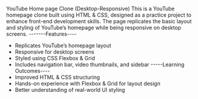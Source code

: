 YouTube Home page Clone (Desktop-Responsive)
This is a YouTube homepage clone built using HTML & CSS, designed as a practice project to enhance front-end development skills. The page replicates the basic layout and styling of YouTube’s homepage while being responsive on desktop screens.
-------Features----
* Replicates YouTube’s homepage layout
* Responsive for desktop screens
* Styled using CSS Flexbox & Grid
* Includes navigation bar, video thumbnails, and sidebar
-----Learning Outcomes----
* Improved HTML & CSS structuring
* Hands-on experience with Flexbox & Grid for layout design
* Better understanding of real-world UI styling
